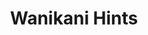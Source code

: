 ---
title: Wanikani Hints
excerpt:
technologies: Javascript, Greasemonkey
externalUrl: https://github.com/patdx/wanikani-hints
coverImage: '/assets/blog2/wanikani-hints-200x160.png'
ogImage:
  url: '/assets/blog2/wanikani-hints-200x160.png'
---